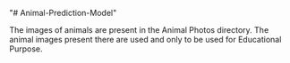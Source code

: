 "# Animal-Prediction-Model" 

The images of animals are present in the Animal Photos directory.
The animal images present there are used and only to be used for Educational Purpose.